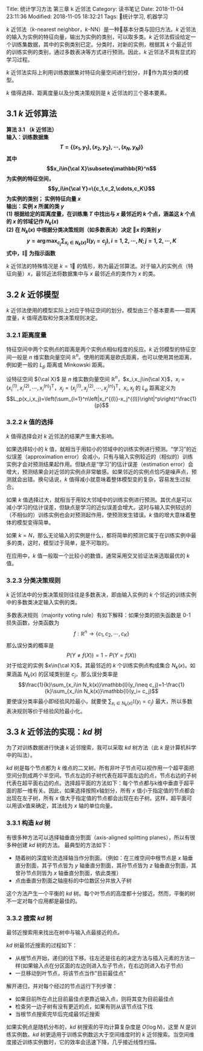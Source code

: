 Title: 统计学习方法 第三章 k 近邻法
Category: 读书笔记
Date: 2018-11-04 23:11:36
Modified: 2018-11-05 18:32:21
Tags: 统计学习, 机器学习

$k$ 近邻法（$k$-nearest neighbor，$k$-NN）是一种基本分类与回归方法。$k$ 近邻法的输入为实例的特征向量，输出为实例的类别，可以取多类。$k$ 近邻法假设给定一个训练集数据，其中的实例类别已定。分类时，对新的实例，根据其 $k$ 个最近邻的训练实例的类别，通过多数表决等方式进行预测。因此，$k$ 近邻法不具有显式的学习过程。

$k$ 近邻法实际上利用训练数据集对特征向量空间进行划分，并作为其分类的模型。

$k$ 值得选择、距离度量以及分类决策规则是 $k$ 近邻法的三个基本要素。

## 3.1 $k$ 近邻算法

**算法 3.1 （$k$ 近邻法）  
输入：训练数据集
$$T=\{(x_1,y_1),(x_2,y_2),\cdots,(x_N,y_N)\}$$
其中
$$x_i\in{\cal X}\subseteq\mathbb{R}^n$$
为实例的特征空间，
$$y_i\in{\cal Y}=\{c_1,c_2,\cdots,c_K\}$$
为实例的类别；
实例特征向量 $x$  
输出：实例 $x$ 所属的类 $y$  
(1) 根据给定的距离度量，在训练集 $T$ 中找出与 $x$ 最邻近的 $k$ 个点，涵盖这 $k$ 个点的 $x$ 的邻域记作 $N_k(x)$  
(2) 在 $N_k(x)$  中根据分类决策规则（如多数表决）决定 $x$ 的类别 $y$
$$y=\arg\max_{c_j}\sum_{x_i\in N_k(x)}\mathbb{I}(y_i=c_j),i=1,2,\cdots,N; j=1,2,\cdots,K$$
式中，$\mathbb{I}$ 为指示函数**

$k$ 近邻法的特殊情况是 $k=1$ 的情形，称为最近邻算法。对于输入的实例点（特征向量）$x$，最邻近法将数据集中与 $x$ 最邻近点的类作为 $x$ 的类。

## 3.2 $k$ 近邻模型

$k$ 近邻法使用的模型实际上对应于特征空间的划分。模型由三个基本要素——距离度量，$k$ 值得选取和分类决策规则决定。

### 3.2.1 距离度量

特征空间中两个实例点的距离是两个实例点相似程度的反应。$k$ 近邻模型的特征空间一般是 $n$ 维实数向量空间 $\mathbb{R}^n$。使用的距离是欧氏距离，也可以使用其他距离，例如更一般的 $L_p$ 距离或 Minkowski 距离。

设特征空间 ${\cal X}$ 是 $n$ 维实数向量空间 $\mathbb{R}^n$，$x_i,x_j\in{\cal X}$，$x_i=\left(x_i^{(1)},x_i^{(2)},\cdots,x_i^{(n)}\right)^\text{T}$，$x_j=\left(x_j^{(1)},x_j^{(2)},\cdots,x_j^{(n)}\right)^\text{T}$，$x_i,x_j$ 的 $L_p$ 距离定义为
$$L_p(x_i,x_j)=\left(\sum_{l=1}^n\left|x_i^{(l)}-x_j^{(l)}\right|^p\right)^\frac{1}{p}$$

### 3.2.2 $k$ 值的选择

$k$ 值得选择会对 $k$ 近邻法的结果产生重大影响。

如果选择较小的 $k$ 值，就相当于用较小的邻域中的训练实例进行预测。“学习”的近似误差（approximation error）会减小，只有与输入实例较近的（相似的）训练实例才会对预测结果起作用。但缺点是“学习”的估计误差（estimation error）会增大，预测结果会对近邻的实例点非常敏感。如果邻近的实例点恰巧是噪声点，预测就会出错。换句话说，$k$ 值得减小就意味着整体模型变的复杂，容易发生过拟合。

如果 $k$ 值选择过大，就相当于用较大邻域中的训练实例进行预测。其优点是可以减小学习的估计误差，但缺点是学习的近似误差会增大。这时与输入实例较远的（不相似的）训练实例也会对预测起作用，使预测发生错误。$k$ 值的增大意味着整体的模型变得简单。

如果 $k=N$，那么无论输入的实例是什么，都将简单的预测它属于在训练实例中最多的类，这时，模型过于简单，是不可取的。

在应用中，$k$ 值一般取一个比较小的数值，通常采用交叉验证法来选取最优的 $k$ 值。

### 3.2.3 分类决策规则

$k$ 近邻法中的分类决策规则往往是多数表决，即由输入实例的 $k$ 个邻近的训练实例中的多数类决定输入实例的类。

多数表决规则（majority voting rule）有如下解释：如果分类的损失函数是 0-1 损失函数，分类函数为
$$f:\mathbb{R}^n\longrightarrow\{c_1,c_2,\cdots,c_K\}$$
那么误分类的概率是
$$P(Y\neq f(X))=1-P(Y=f(X))$$
对于给定的实例 $x\in{\cal X}$，其最邻近的 $k$ 个训练实例点构成集合 $N_k(x)$。如果涵盖 $N_k(x)$ 的区域类别是 $c_j$，那么误分类率是
$$\frac{1}{k}\sum_{x_i\in N_k(x)}\mathbb{I}(y_i\neq c_j)=1-\frac{1}{k}\sum_{x_i\in N_k(x)}\mathbb{I}(y_i= c_j)$$
要使误分类率最小即经验风险最小，就要使 $\sum_{x_i\in N_k(x)}\mathbb{I}(y_i= c_j)$ 最大，所以多数表决规则等价于经验风险最小化。

## 3.3 $k$ 近邻法的实现：$kd$ 树

为了对训练数据进行快速 $k$ 近邻搜索，我可以采取 $kd$ 树方法（此 $k$ 是计算机科学中的叫法）。

$kd$ 树是每个节点都为 $k$ 维点的二叉树。所有非叶子节点可以视作用一个超平面把空间分割成两个半空间。节点左边的子树代表在超平面左边的点，节点右边的子树代表在超平面右边的点。选择超平面的方法如下：每个节点都与k维中垂直于超平面的那一维有关。因此，如果选择按照x轴划分，所有 $x$ 值小于指定值的节点都会出现在左子树，所有 $x$ 值大于指定值的节点都会出现在右子树。这样，超平面可以用该x值来确定，其法线为 $x$ 轴的单位向量。

### 3.3.1 构造 $kd$ 树

有很多种方法可以选择轴垂直分割面（axis-aligned splitting planes），所以有很多种创建 $kd$ 树的方法。 最典型的方法如下：

- 随着树的深度轮流选择轴当作分割面。（例如：在三维空间中根节点是 $x$ 轴垂直分割面，其子节点皆为 $y$ 轴垂直分割面，其孙节点皆为 $z$ 轴垂直分割面，其曾孙节点则皆为 $x$ 轴垂直分割面，依此类推）
- 点由垂直分割面之轴座标的中位数区分并放入子树

这个方法产生一个平衡的 $kd$ 树。每个叶节点的高度都十分接近。然而，平衡的树不一定对每个应用都是最佳的。

### 3.3.2 搜索 $kd$ 树

最邻近搜索用来找出在树中与输入点最接近的点。

$kd$ 树最邻近搜索的过程如下：

- 从根节点开始，递归的往下移。往左还是往右的决定方法与插入元素的方法一样(如果输入点在分区面的左边则进入左子节点，在右边则进入右子节点)
- 一旦移动到叶节点，将该节点当作"目前最佳点"

解开递归，并对每个经过的节点运行下列步骤：

- 如果目前所在点比目前最佳点更靠近输入点，则将其变为目前最佳点
- 检查另一边子树有没有更近的点，如果有则从该节点往下找
- 当根节点搜索完毕后完成最邻近搜索

如果实例点是随机分布的，$kd$ 树搜索的平均计算复杂度是 $O(\log N)$，这里 $N$ 是训练实例数。$kd$ 树更适用于训练实例数远大于空间维度时的 $k$ 近邻搜索。当空间维度接近训练实例数时，它的效率会迅速下降，几乎接近线性扫描。
